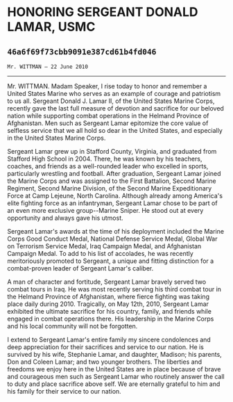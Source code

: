 # HONORING SERGEANT DONALD LAMAR, USMC
## `46a6f69f73cbb9091e387cd61b4fd046`
`Mr. WITTMAN — 22 June 2010`

---


Mr. WITTMAN. Madam Speaker, I rise today to honor and remember a 
United States Marine who serves as an example of courage and patriotism 
to us all. Sergeant Donald J. Lamar II, of the United States Marine 
Corps, recently gave the last full measure of devotion and sacrifice 
for our beloved nation while supporting combat operations in the 
Helmand Province of Afghanistan. Men such as Sergeant Lamar epitomize 
the core value of selfless service that we all hold so dear in the 
United States, and especially in the United States Marine Corps.

Sergeant Lamar grew up in Stafford County, Virginia, and graduated 
from Stafford High School in 2004. There, he was known by his teachers, 
coaches, and friends as a well-rounded leader who excelled in sports, 
particularly wrestling and football. After graduation, Sergeant Lamar 
joined the Marine Corps and was assigned to the First Battalion, Second 
Marine Regiment, Second Marine Division, of the Second Marine 
Expeditionary Force at Camp Lejeune, North Carolina. Although already 
among America's elite fighting force as an infantryman, Sergeant Lamar 
chose to be part of an even more exclusive group--Marine Sniper. He 
stood out at every opportunity and always gave his utmost.

Sergeant Lamar's awards at the time of his deployment included the 
Marine Corps Good Conduct Medal, National Defense Service Medal, Global 
War on Terrorism Service Medal, Iraq Campaign Medal, and Afghanistan 
Campaign Medal. To add to his list of accolades, he was recently 
meritoriously promoted to Sergeant, a unique and fitting distinction 
for a combat-proven leader of Sergeant Lamar's caliber.

A man of character and fortitude, Sergeant Lamar bravely served two 
combat tours in Iraq. He was most recently serving his third combat 
tour in the Helmand Province of Afghanistan, where fierce fighting was 
taking place daily during 2010. Tragically, on May 12th, 2010, Sergeant 
Lamar exhibited the ultimate sacrifice for his country, family, and 
friends while engaged in combat operations there. His leadership in the 
Marine Corps and his local community will not be forgotten.

I extend to Sergeant Lamar's entire family my sincere condolences and 
deep appreciation for their sacrifices and service to our nation. He is 
survived by his wife, Stephanie Lamar, and daughter, Madison; his 
parents, Don and Coleen Lamar; and two younger brothers. The liberties 
and freedoms we enjoy here in the United States are in place because of 
brave and courageous men such as Sergeant Lamar who routinely answer 
the call to duty and place sacrifice above self. We are eternally 
grateful to him and his family for their service to our nation.



